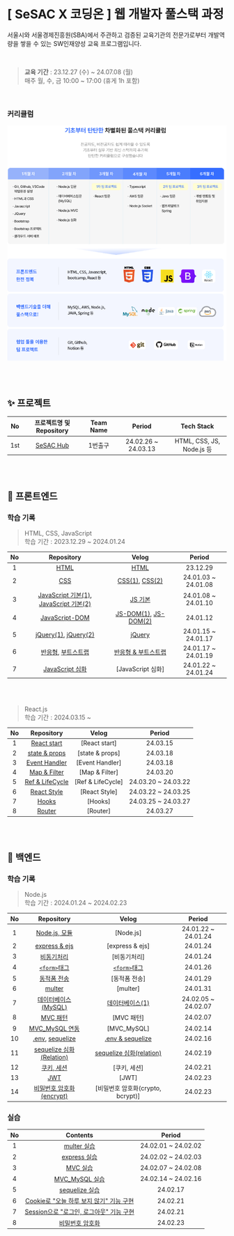 # [ SeSAC X 코딩온 ] 웹 개발자 풀스택 과정

서울시와 서울경제진흥원(SBA)에서 주관하고 검증된 교육기관의 전문가로부터 개발역량을 쌓을 수 있는 SW인재양성 교육 프로그램입니다.

  <br />

> **교육 기간** : 23.12.27 (수) ~ 24.07.08 (월)
> <br />
> 매주 월, 수, 금 10:00 ~ 17:00 (휴게 1h 포함)

  <br />

### 커리큘럼

<p align="center">
<img alt="curriculum" src="./image.png" width="600">
</p>

  <br />
  <br />

## ✨ 프로젝트

| No  |               프로젝트명 및 Repository               | Team Name |       Period        |        Tech Stack         |
| :-: | :--------------------------------------------------: | :-------: | :-----------------: | :-----------------------: |
| 1st | [SeSAC Hub](https://github.com/purple11-11/sesachub) |  1번출구  | 24.02.26 ~ 24.03.13 | HTML, CSS, JS, Node.js 등 |

<br />
<br />
  
## 📂 프론트엔드

### 학습 기록

> HTML, CSS, JavaScript <br />
> 학습 기간 : 2023.12.29 ~ 2024.01.24

| No  |                                                                                               Repository                                                                                                |                                                                                                                                                                                                                                                      Velog                                                                                                                                                                                                                                                      |       Period        |
| :-: | :-----------------------------------------------------------------------------------------------------------------------------------------------------------------------------------------------------: | :-------------------------------------------------------------------------------------------------------------------------------------------------------------------------------------------------------------------------------------------------------------------------------------------------------------------------------------------------------------------------------------------------------------------------------------------------------------------------------------------------------------: | :-----------------: |
|  1  |                                                               [HTML](https://github.com/purple11-11/SeSAC-Dobong1-Web/tree/main/01_html)                                                                |                                                                                                                                                [HTML](https://velog.io/@purple11_11/SeSAC-X-%EC%BD%94%EB%94%A9%EC%98%A8-%EC%9B%B9%EA%B0%9C%EB%B0%9C%EC%9E%90-%ED%92%80%EC%8A%A4%ED%83%9D-%EA%B3%BC%EC%A0%95-1%EC%A3%BC%EC%B0%A8-%ED%9A%8C%EA%B3%A0-OT-HTML-CSS)                                                                                                                                                 |      23.12.29       |
|  2  |                                                                [CSS](https://github.com/purple11-11/SeSAC-Dobong1-Web/tree/main/02_CSS)                                                                 |                                        [CSS(1)](https://velog.io/@purple11_11/SeSAC-X-%EC%BD%94%EB%94%A9%EC%98%A8-%EC%9B%B9%EA%B0%9C%EB%B0%9C%EC%9E%90-%ED%92%80%EC%8A%A4%ED%83%9D-%EA%B3%BC%EC%A0%95-1%EC%A3%BC%EC%B0%A8-%ED%9A%8C%EA%B3%A0-OT-HTML-CSS), [CSS(2)](https://velog.io/@purple11_11/SeSAC-X-%EC%BD%94%EB%94%A9%EC%98%A8-%EC%9B%B9%EA%B0%9C%EB%B0%9C%EC%9E%90-%ED%92%80%EC%8A%A4%ED%83%9D-%EA%B3%BC%EC%A0%95-2%EC%A3%BC%EC%B0%A8-%ED%9A%8C%EA%B3%A0-CSS-JS)                                        | 24.01.03 ~ 24.01.08 |
|  3  | [JavaScript 기본(1)](https://github.com/purple11-11/SeSAC-Dobong1-Web/tree/main/03_Javascript/1.8), [JavaScript 기본(2)](https://github.com/purple11-11/SeSAC-Dobong1-Web/tree/main/03_Javascript/1.10) |                                                                                                                                                 [JS 기본](https://velog.io/@purple11_11/SeSAC-X-%EC%BD%94%EB%94%A9%EC%98%A8-%EC%9B%B9%EA%B0%9C%EB%B0%9C%EC%9E%90-%ED%92%80%EC%8A%A4%ED%83%9D-%EA%B3%BC%EC%A0%95-2%EC%A3%BC%EC%B0%A8-%ED%9A%8C%EA%B3%A0-CSS-JS)                                                                                                                                                  | 24.01.08 ~ 24.01.10 |
|  4  |                                                     [JavaScript-DOM](https://github.com/purple11-11/SeSAC-Dobong1-Web/tree/main/03_Javascript/1.12)                                                     | [JS-DOM(1)](https://velog.io/@purple11_11/SeSAC-X-%EC%BD%94%EB%94%A9%EC%98%A8-%EC%9B%B9%EA%B0%9C%EB%B0%9C%EC%9E%90-%ED%92%80%EC%8A%A4%ED%83%9D-%EA%B3%BC%EC%A0%95-2%EC%A3%BC%EC%B0%A8-%ED%9A%8C%EA%B3%A0-CSS-JS), [JS-DOM(2)](https://velog.io/@purple11_11/SeSAC-X-%EC%BD%94%EB%94%A9%EC%98%A8-%EC%9B%B9%EA%B0%9C%EB%B0%9C%EC%9E%90-%ED%92%80%EC%8A%A4%ED%83%9D-%EA%B3%BC%EC%A0%95-3%EC%A3%BC%EC%B0%A8-%ED%9A%8C%EA%B3%A0-JS-jQuery-%EB%B0%98%EC%9D%91%ED%98%95-%EB%B6%80%ED%8A%B8%EC%8A%A4%ED%8A%B8%EB%9E%A9) |      24.01.12       |
|  5  |      [jQuery(1)](https://github.com/purple11-11/SeSAC-Dobong1-Web/tree/main/03_Javascript/1.15/jQuery), [jQuery(2)](https://github.com/purple11-11/SeSAC-Dobong1-Web/tree/main/03_Javascript/1.17)      |                                                                                                           [jQuery](https://velog.io/@purple11_11/SeSAC-X-%EC%BD%94%EB%94%A9%EC%98%A8-%EC%9B%B9%EA%B0%9C%EB%B0%9C%EC%9E%90-%ED%92%80%EC%8A%A4%ED%83%9D-%EA%B3%BC%EC%A0%95-3%EC%A3%BC%EC%B0%A8-%ED%9A%8C%EA%B3%A0-JS-jQuery-%EB%B0%98%EC%9D%91%ED%98%95-%EB%B6%80%ED%8A%B8%EC%8A%A4%ED%8A%B8%EB%9E%A9)                                                                                                            | 24.01.15 ~ 24.01.17 |
|  6  |     [반응형](https://github.com/purple11-11/SeSAC-Dobong1-Web/tree/main/03_Javascript/1.17), [부트스트랩](https://github.com/purple11-11/SeSAC-Dobong1-Web/tree/main/03_Javascript/1.19/Bootstrap)      |                                                                                                     [반응형 & 부트스트랩](https://velog.io/@purple11_11/SeSAC-X-%EC%BD%94%EB%94%A9%EC%98%A8-%EC%9B%B9%EA%B0%9C%EB%B0%9C%EC%9E%90-%ED%92%80%EC%8A%A4%ED%83%9D-%EA%B3%BC%EC%A0%95-3%EC%A3%BC%EC%B0%A8-%ED%9A%8C%EA%B3%A0-JS-jQuery-%EB%B0%98%EC%9D%91%ED%98%95-%EB%B6%80%ED%8A%B8%EC%8A%A4%ED%8A%B8%EB%9E%A9)                                                                                                     | 24.01.17 ~ 24.01.19 |
|  7  |                                                  [JavaScript 심화](https://github.com/purple11-11/SeSAC-Dobong1-Web/tree/main/03_Javascript/upgradeJS)                                                  |                                                                                                                                                                                                                                                [JavaScript 심화]                                                                                                                                                                                                                                                | 24.01.22 ~ 24.01.24 |

<br/>
<br/>

> React.js <br/>
> 학습 기간 : 2024.03.15 ~

| No  |                                             Repository                                              |       Velog       |       Period        |
| :-: | :-------------------------------------------------------------------------------------------------: | :---------------: | :-----------------: |
|  1  |       [React start](https://github.com/purple11-11/SeSAC-Dobong1-Web/tree/main/18-react-jsx)        |   [React start]   |      24.03.15       |
|  2  |  [state & props](https://github.com/purple11-11/SeSAC-Dobong1-Web/tree/main/19-react-props-state)   |  [state & props]  |      24.03.18       |
|  3  | [Event Handler](https://github.com/purple11-11/SeSAC-Dobong1-Web/tree/main/20-react-event-handling) |  [Event Handler]  |      24.03.18       |
|  4  |      [Map & Filter](https://github.com/purple11-11/SeSAC-Dobong1-Web/tree/main/21-map-filter)       |  [Map & Filter]   |      24.03.20       |
|  5  |   [Ref & LifeCycle](https://github.com/purple11-11/SeSAC-Dobong1-Web/tree/main/22-ref-lifecycle)    | [Ref & LifeCycle] | 24.03.20 ~ 24.03.22 |
|  6  |      [React Style](https://github.com/purple11-11/SeSAC-Dobong1-Web/tree/main/23-react-style)       |   [React Style]   | 24.03.22 ~ 24.03.25 |
|  7  |         [Hooks](https://github.com/purple11-11/SeSAC-Dobong1-Web/tree/main/24-react-hooks)          |      [Hooks]      | 24.03.25 ~ 24.03.27 |
|  8  |        [Router](https://github.com/purple11-11/SeSAC-Dobong1-Web/tree/main/25-react-router)         |     [Router]      |      24.03.27       |

  <br />
  <br />

## 📂 백엔드

### 학습 기록

> Node.js <br/>
> 학습 기간 : 2024.01.24 ~ 2024.02.23

| No  |                                                                           Repository                                                                            |                                                                                                                                                       Velog                                                                                                                                                       |       Period        |
| :-: | :-------------------------------------------------------------------------------------------------------------------------------------------------------------: | :---------------------------------------------------------------------------------------------------------------------------------------------------------------------------------------------------------------------------------------------------------------------------------------------------------------: | :-----------------: |
|  1  |                                       [Node.js, 모듈](https://github.com/purple11-11/SeSAC-Dobong1-Web/tree/main/04_node)                                       |                                                                                                                                                     [Node.js]                                                                                                                                                     | 24.01.22 ~ 24.01.24 |
|  2  |                                   [express & ejs](https://github.com/purple11-11/SeSAC-Dobong1-Web/tree/main/05_express/1.24)                                   |                                                                                                                                                  [express & ejs]                                                                                                                                                  |      24.01.24       |
|  3  |                                 [비동기처리](https://github.com/purple11-11/SeSAC-Dobong1-Web/blob/main/05_express/1.24/app.js)                                 |                                                                                                                                                   [비동기처리]                                                                                                                                                    |      24.01.24       |
|  4  |                                       [`<form>`태그](https://github.com/purple11-11/SeSAC-Dobong1-Web/tree/main/07_form)                                        |       [`<form>`태그](https://velog.io/@purple11_11/SeSAC-X-%EC%BD%94%EB%94%A9%EC%98%A8-%EC%9B%B9%EA%B0%9C%EB%B0%9C%EC%9E%90-%ED%92%80%EC%8A%A4%ED%83%9D-%EA%B3%BC%EC%A0%95-4%EC%A3%BC%EC%B0%A8-%ED%9A%8C%EA%B3%A0-3-form-%ED%83%9C%EA%B7%B8-GETPOST-nodemon-%EC%9C%A0%ED%9A%A8%EC%84%B1-%EA%B2%80%EC%82%AC)       |      24.01.26       |
|  5  |                                    [동적폼 전송](https://github.com/purple11-11/SeSAC-Dobong1-Web/tree/main/08_dynamic/1.29)                                    |                                                                                                                                                   [동적폼 전송]                                                                                                                                                   |      24.01.29       |
|  6  |                                       [multer](https://github.com/purple11-11/SeSAC-Dobong1-Web/tree/main/09_multer/1.31)                                       |                                                                                                                                                     [multer]                                                                                                                                                      |      24.01.31       |
|  7  |                                  [데이터베이스(MySQL)](https://github.com/purple11-11/SeSAC-Dobong1-Web/tree/main/10_database)                                  |                 [데이터베이스(1)](https://velog.io/@purple11_11/SeSAC-X-%EC%BD%94%EB%94%A9%EC%98%A8-%EC%9B%B9%EA%B0%9C%EB%B0%9C%EC%9E%90-%ED%92%80%EC%8A%A4%ED%83%9D-%EA%B3%BC%EC%A0%95-7%EC%A3%BC%EC%B0%A8-%ED%9A%8C%EA%B3%A0-1-%EB%8D%B0%EC%9D%B4%ED%84%B0-%EB%B2%A0%EC%9D%B4%EC%8A%A4-DDL-DML)                 | 24.02.05 ~ 24.02.07 |
|  8  |                                          [MVC 패턴](https://github.com/purple11-11/SeSAC-Dobong1-Web/tree/main/11_mvc)                                          |                                                                                                                                                    [MVC 패턴]                                                                                                                                                     |      24.02.07       |
|  9  |                                    [MVC_MySQL 연동](https://github.com/purple11-11/SeSAC-Dobong1-Web/tree/main/12_mvc_mysql)                                    |                                                                                                                                                    [MVC_MySQL]                                                                                                                                                    |      24.02.14       |
| 10  | [.env](https://github.com/purple11-11/SeSAC-Dobong1-Web/tree/main/99_env), [sequelize](https://github.com/purple11-11/SeSAC-Dobong1-Web/tree/main/13_sequelize) | [.env & sequelize](https://velog.io/@purple11_11/SeSAC-X-%EC%BD%94%EB%94%A9%EC%98%A8-%EC%9B%B9%EA%B0%9C%EB%B0%9C%EC%9E%90-%ED%92%80%EC%8A%A4%ED%83%9D-%EA%B3%BC%EC%A0%95-8%EC%A3%BC%EC%B0%A8-%ED%9A%8C%EA%B3%A0-2-MVCMySQL-%EC%97%B0%EA%B2%B0-%EC%8B%A4%EC%8A%B5-%ED%99%98%EA%B2%BD-%EB%B3%80%EC%88%98-sequelize) |      24.02.16       |
| 11  |                          [sequelize 심화(Relation)](https://github.com/purple11-11/SeSAC-Dobong1-Web/tree/main/14_sequelize_relation)                           |                         [sequelize 심화(relation)](https://velog.io/@purple11_11/SeSAC-X-%EC%BD%94%EB%94%A9%EC%98%A8-%EC%9B%B9%EA%B0%9C%EB%B0%9C%EC%9E%90-%ED%92%80%EC%8A%A4%ED%83%9D-%EA%B3%BC%EC%A0%95-9%EC%A3%BC%EC%B0%A8-%ED%9A%8C%EA%B3%A0-1-sequelize-%EC%8B%AC%ED%99%94-relation)                          |      24.02.19       |
| 12  |                                   [쿠키, 세션](https://github.com/purple11-11/SeSAC-Dobong1-Web/tree/main/15_cookie_session)                                    |                                                                                                                                                   [쿠키, 세션]                                                                                                                                                    |      24.02.21       |
| 13  |                                            [JWT](https://github.com/purple11-11/SeSAC-Dobong1-Web/tree/main/16_JWT)                                             |                                                                                                                                                       [JWT]                                                                                                                                                       |      24.02.23       |
| 14  |                                [비밀번호 암호화(encrypt)](https://github.com/purple11-11/SeSAC-Dobong1-Web/tree/main/17_ENCRYPT)                                |                                                                                                                                         [비밀번호 암호화(crypto, bcrypt)]                                                                                                                                         |      24.02.23       |

### 실습

| No  |                                                          Contents                                                          |       Period        |
| :-: | :------------------------------------------------------------------------------------------------------------------------: | :-----------------: |
|  1  |                [multer 실습](https://github.com/purple11-11/SeSAC-Dobong1-Web/tree/main/09_multerPractice)                 | 24.02.01 ~ 24.02.02 |
|  2  |                 [express 실습](https://github.com/purple11-11/SeSAC-Dobong1-Web/tree/main/99_express_blog)                 | 24.02.02 ~ 24.02.03 |
|  3  |                   [MVC 실습](https://github.com/purple11-11/SeSAC-Dobong1-Web/tree/main/11_practice_mvc)                   | 24.02.07 ~ 24.02.08 |
|  4  |             [MVC_MySQL 실습](https://github.com/purple11-11/SeSAC-Dobong1-Web/tree/main/12_practice_mysql_mvc)             | 24.02.14 ~ 24.02.16 |
|  5  |                 [sequelize 실습](https://github.com/purple11-11/SeSAC-Dobong1-Web/tree/main/13_sequelize)                  |      24.02.17       |
|  6  | [Cookie로 "오늘 하루 보지 않기" 기능 구현](https://github.com/purple11-11/SeSAC-Dobong1-Web/tree/main/15_practice_cookie)  |      24.02.21       |
|  7  | [Session으로 "로그인, 로그아웃" 기능 구현](https://github.com/purple11-11/SeSAC-Dobong1-Web/tree/main/15_practice_session) |      24.02.21       |
|  8  |             [비밀번호 암호화](https://github.com/purple11-11/SeSAC-Dobong1-Web/tree/main/17_practice_encrypt)              |      24.02.23       |
